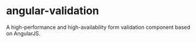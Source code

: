 # angular-validation
A high-performance and high-availability form validation component based on AngularJS.
